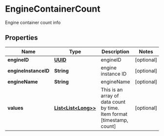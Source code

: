 

# EngineContainerCount

Engine container count info
## Properties

Name | Type | Description | Notes
------------ | ------------- | ------------- | -------------
**engineID** | [**UUID**](UUID.md) | engineID |  [optional]
**engineInstanceID** | **String** | engine instance ID |  [optional]
**engineName** | **String** | engineName |  [optional]
**values** | [**List&lt;List&lt;Long&gt;&gt;**](List.md) | This is an array of data count by time. Item format [timestamp, count] |  [optional]



